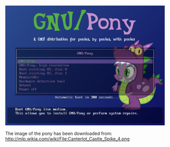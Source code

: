 ![Preview](https://github.com/GNU-Pony/artwork/blob/master/SYSLINUX/vesamenu/4:3/spike+dragon/preview.png)

The image of the pony has been downloaded from:
    http://mlp.wikia.com/wiki/File:Canterlot_Castle_Spike_4.png
